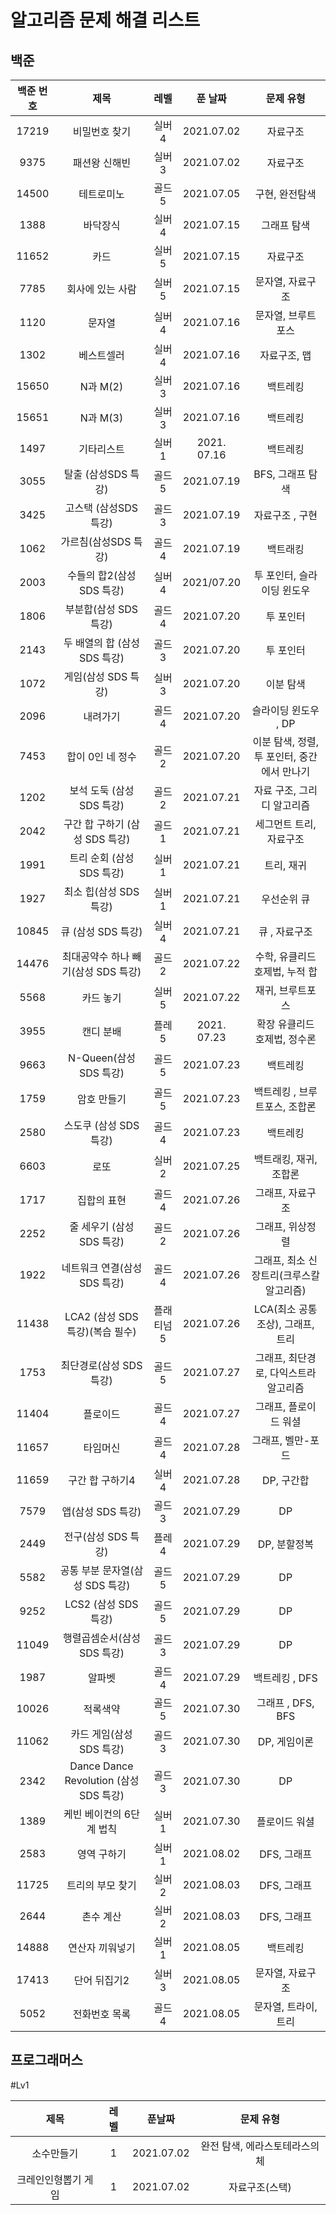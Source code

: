알고리즘 문제 해결 리스트
===========================


백준
------------------
|백준 번호|제목|레벨|푼 날짜|문제 유형|
|:-------:|:--:|:--:|:-----:|:------:|
|17219|비밀번호 찾기 | 실버4 | 2021.07.02| 자료구조|
|9375| 패션왕 신해빈 | 실버3 | 2021.07.02 | 자료구조|
|14500| 테트로미노 | 골드 5 | 2021.07.05| 구현, 완전탐색|
|1388| 바닥장식 | 실버 4 | 2021.07.15| 그래프 탐색|
|11652| 카드 | 실버 5 | 2021.07.15 | 자료구조|
|7785| 회사에 있는 사람 | 실버 5 | 2021.07.15 | 문자열, 자료구조|
|1120| 문자열 | 실버 4 | 2021.07.16| 문자열, 브루트포스|
|1302| 베스트셀러 | 실버 4 | 2021.07.16 | 자료구조, 맵|
|15650| N과 M(2) | 실버 3 | 2021.07.16 | 백트레킹|
|15651| N과 M(3) | 실버 3 | 2021.07.16 | 백트레킹|
|1497| 기타리스트 | 실버 1 | 2021. 07.16 | 백트레킹|
|3055| 탈출 (삼성SDS 특강)| 골드 5 | 2021.07.19 | BFS, 그래프 탐색|
|3425| 고스택 (삼성SDS 특강)| 골드 3 | 2021.07.19 | 자료구조 , 구현|
|1062| 가르침(삼성SDS 특강)|골드 4 | 2021.07.19 | 백트래킹|
|2003| 수들의 합2(삼성 SDS 특강) | 실버 4 | 2021/07.20 | 투 포인터, 슬라이딩 윈도우 |
|1806 | 부분합(삼성 SDS 특강) | 골드 4 | 2021.07.20 | 투 포인터 |
|2143 | 두 배열의 합 (삼성 SDS 특강)| 골드 3 | 2021.07.20 | 투 포인터|
|1072 | 게임(삼성 SDS 특강) | 실버3 | 2021.07.20 | 이분 탐색 |
|2096| 내려가기  | 골드 4 | 2021.07.20 | 슬라이딩 윈도우 , DP|
|7453| 합이 0인 네 정수 | 골드 2 | 2021.07.20 | 이분 탐색, 정렬, 투 포인터, 중간에서 만나기|
|1202| 보석 도둑 (삼성 SDS 특강) | 골드 2 | 2021.07.21 | 자료 구조, 그리디 알고리즘 |
|2042| 구간 합 구하기 (삼성 SDS 특강) | 골드 1 | 2021.07.21 | 세그먼트 트리, 자료구조|
|1991| 트리 순회 (삼성 SDS 특강) | 실버 1 | 2021.07.21 | 트리, 재귀|
|1927| 최소 힙(삼성 SDS 특강) | 실버 1 | 2021.07.21| 우선순위 큐|
|10845 | 큐 (삼성 SDS 특강) | 실버 4 | 2021.07.21 | 큐 , 자료구조|
|14476| 최대공약수 하나 빼기(삼성 SDS 특강) | 골드 2| 2021.07.22 | 수학, 유클리드 호제법, 누적 합|
|5568| 카드 놓기 | 실버 5| 2021.07.22 | 재귀, 브루트포스 |
|3955 | 캔디 분배 | 플레 5 | 2021. 07.23 | 확장 유클리드 호제법, 정수론|
|9663| N-Queen(삼성 SDS 특강) | 골드 5| 2021.07.23 | 백트레킹 |
|1759| 암호 만들기 | 골드 5 | 2021.07.23 | 백트레킹 , 브루트포스, 조합론 |
|2580| 스도쿠 (삼성 SDS 특강) | 골드 4 | 2021.07.23 | 백트레킹 |
|6603| 로또 | 실버 2 | 2021.07.25 | 백트래킹, 재귀, 조합론|
|1717| 집합의 표현 | 골드 4 | 2021.07.26 |  그래프, 자료구조 |
|2252| 줄 세우기 (삼성 SDS 특강) |골드 2| 2021.07.26 | 그래프, 위상정렬|
|1922| 네트워크 연결(삼성 SDS 특강) |골드 4| 2021.07.26 | 그래프, 최소 신장트리(크루스칼 알고리즘)|
|11438| LCA2 (삼성 SDS 특강)(복습 필수) |플래티넘 5| 2021.07.26 | LCA(최소 공통 조상), 그래프, 트리|
|1753| 최단경로(삼성 SDS 특강) |골드 5| 2021.07.27 | 그래프, 최단경로, 다익스트라 알고리즘 |
|11404| 플로이드 |골드4 | 2021.07.27 | 그래프, 플로이드 워셜 |
|11657| 타임머신 |골드4| 2021.07.28 | 그래프, 벨만-포드 |
|11659| 구간 합 구하기4 |실버4| 2021.07.28 |DP, 구간합 |
|7579| 앱(삼성 SDS 특강) |골드 3| 2021.07.29 | DP|
|2449| 전구(삼성 SDS 특강) |플레4 |2021.07.29 | DP, 분할정복|
|5582| 공통 부분 문자열(삼성 SDS 특강) | 골드 5 | 2021.07.29 | DP|
|9252| LCS2 (삼성 SDS 특강) | 골드 5 | 2021.07.29 | DP|
|11049| 행렬곱셈순서(삼성 SDS 특강) |골드 3| 2021.07.29 | DP|
|1987| 알파벳 | 골드 4 | 2021.07.29| 백트레킹 , DFS |
|10026| 적록색약 | 골드 5 | 2021.07.30 | 그래프 , DFS, BFS|
|11062| 카드 게임(삼성 SDS 특강) |골드 3| 2021.07.30 | DP, 게임이론|
|2342| Dance Dance Revolution (삼성 SDS 특강) |골드 3| 2021.07.30 | DP|
|1389| 케빈 베이컨의 6단계 법칙 | 실버 1 | 2021.07.30 | 플로이드 워셜|
|2583| 영역 구하기 | 실버 1 | 2021.08.02 | DFS, 그래프 |
|11725| 트리의 부모 찾기 | 실버 2 | 2021.08.03 | DFS, 그래프 |
|2644| 촌수 계산 | 실버 2 | 2021.08.03 | DFS, 그래프 |
|14888| 연산자 끼워넣기 | 실버 1| 2021.08.05 | 백트레킹|
|17413| 단어 뒤집기2 | 실버 3| 2021.08.05| 문자열, 자료구조 |
|5052| 전화번호 목록 | 골드 4 | 2021.08.05| 문자열, 트라이, 트리|

프로그래머스
-------------------
#Lv1

|제목|레벨|푼날짜|문제 유형|
|:--:|:--:|:---:|:-------:|
|소수만들기|1|2021.07.02| 완전 탐색, 에라스토테라스의 체|
|크레인인형뽑기 게임|1 | 2021.07.02 | 자료구조(스택)|
